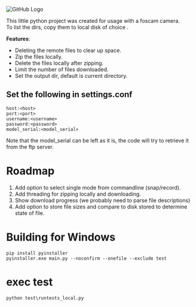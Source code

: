 ![GitHub Logo](https://travis-ci.org/dutchbot/FoscamBackupper.svg?branch=development)

This little python project was created for usage with a foscam camera.  
To list the dirs, copy them to local disk of choice .

**Features**:

* Deleting the remote files to clear up space.
* Zip the files locally.
* Delete the files locally after zipping.
* Limit the number of files downloaded.
* Set the output dir, default is current directory.

## Set the following in settings.conf

```
host:<host>  
port:<port> 
username:<username>  
password:<password> 
model_serial:<model_serial>
```
Note that the model_serial can be left as it is, the code will try to retrieve it from the ftp server.

# Roadmap
1. Add option to select single mode from commandline (snap/record). 
2. Add threading for zipping locally and downloading.
3. Show download progress (we probably need to parse file descriptions)
4. Add option to store file sizes and compare to disk stored to determine state of file.

# Building for Windows
```
pip install pyinstaller
pyinstaller.exe main.py --noconfirm --onefile --exclude test
```

# exec test

`python test\runtests_local.py`

